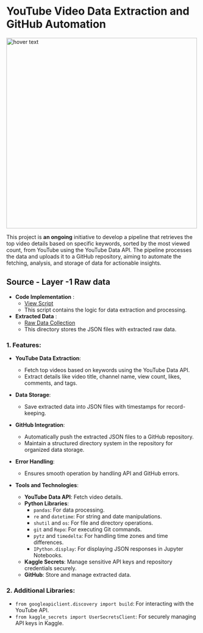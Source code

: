 # YouTube Video Data Extraction and GitHub Automation
<p align="left">
  <img src="https://github.com/darshanabk/YouTubeFoodChannelAnalysis/blob/main/youtube.png" width="500" title="hover text">
</p>

This project is **an ongoing** initiative to develop a pipeline that retrieves the top video details based on specific keywords, sorted by the most viewed count, from YouTube using the YouTube Data API. The pipeline processes the data and uploads it to a GitHub repository, aiming to automate the fetching, analysis, and storage of data for actionable insights.

## Source - Layer -1 Raw data
- **Code Implementation** :
  - [View Script](https://github.com/darshanabk/YouTubeFoodChannelAnalysis/blob/main/sourcedaily.ipynb)
  - This script contains the logic for data extraction and processing.
- **Extracted Data**      :
  - [Raw Data Collection](https://github.com/darshanabk/YouTubeFoodChannelAnalysis/tree/main/Source/Daily)
  - This directory stores the JSON files with extracted raw data.

### 1. Features:
   - **YouTube Data Extraction**:
      - Fetch top videos based on keywords using the YouTube Data API.
      - Extract details like video title, channel name, view count, likes, comments, and tags.
   
   - **Data Storage**:
      - Save extracted data into JSON files with timestamps for record-keeping.
   
   - **GitHub Integration**:
      - Automatically push the extracted JSON files to a GitHub repository.
      - Maintain a structured directory system in the repository for organized data storage.
   
   - **Error Handling**:
      - Ensures smooth operation by handling API and GitHub errors.
   
   - **Tools and Technologies**:
      - **YouTube Data API**: Fetch video details.
      - **Python Libraries**:
        - `pandas`: For data processing.
        - `re` and `datetime`: For string and date manipulations.
        - `shutil` and `os`: For file and directory operations.
        - `git` and `Repo`: For executing Git commands.
        - `pytz` and `timedelta`: For handling time zones and time differences.
        - `IPython.display`: For displaying JSON responses in Jupyter Notebooks.
      - **Kaggle Secrets**: Manage sensitive API keys and repository credentials securely.
      - **GitHub**: Store and manage extracted data.
###  2. Additional Libraries:
   - `from googleapiclient.discovery import build`: For interacting with the YouTube API.
   - `from kaggle_secrets import UserSecretsClient`: For securely managing API keys in Kaggle.
